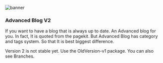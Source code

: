 ![banner](https://res.cloudinary.com/devpenguen/image/upload/v1531686302/image_hdozuz.png)

### Advanced Blog V2

If you want to have a blog that is always up to date. An Advanced blog for you. In fact, It is quoted from the pagekit. But Advanced Blog has category and tags system. So that It is best biggest difference.


Version 2 is not stable yet. Use the OldVersion-v1 package. You can also see Branches.


